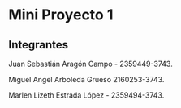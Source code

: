
# Mini Proyecto 1


## Integrantes

Juan Sebastián Aragón Campo - 2359449-3743.

Miguel Angel Arboleda Grueso 2160253-3743.

Marlen Lizeth Estrada López - 2359494-3743.


